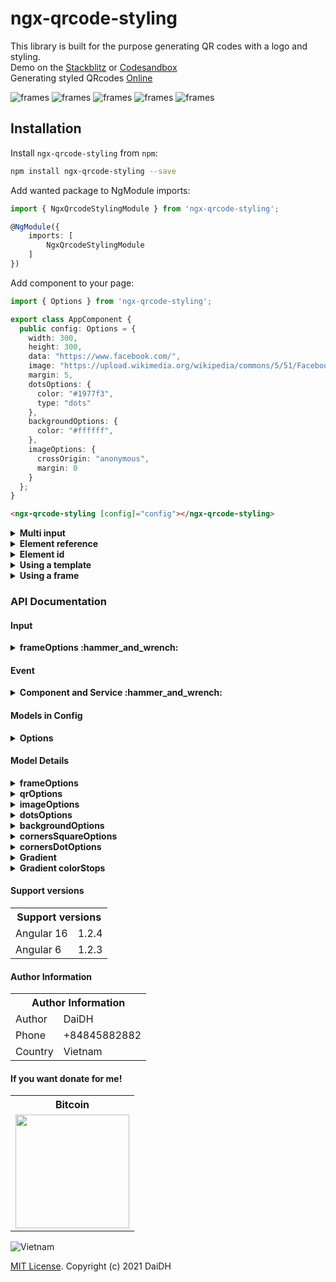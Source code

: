 # ngx-qrcode-styling

This library is built for the purpose generating QR codes with a logo and styling. \
Demo on the [Stackblitz](https://stackblitz.com/edit/angular-ngx-qrcode-styling) or [Codesandbox](https://codesandbox.io/s/ngx-qrcode-styling-vlvvi) \
Generating styled QRcodes [Online](https://qr-code-styling.com/)

![frames](https://raw.githubusercontent.com/id1945/ngx-qrcode-styling/master/ngx-qrcode-styling-frames-01.png)
![frames](https://raw.githubusercontent.com/id1945/ngx-qrcode-styling/master/ngx-qrcode-styling-frames-02.png)
![frames](https://raw.githubusercontent.com/id1945/ngx-qrcode-styling/master/ngx-qrcode-styling-frames-03.png)
![frames](https://raw.githubusercontent.com/id1945/ngx-qrcode-styling/master/ngx-qrcode-styling-frames-04.png)
![frames](https://raw.githubusercontent.com/id1945/ngx-qrcode-styling/master/ngx-qrcode-styling-frames-05.png)

## Installation
Install `ngx-qrcode-styling` from `npm`:
```bash
npm install ngx-qrcode-styling --save
```

Add wanted package to NgModule imports:
```typescript
import { NgxQrcodeStylingModule } from 'ngx-qrcode-styling';

@NgModule({
    imports: [
        NgxQrcodeStylingModule
    ]
})
```

Add component to your page:
```typescript
import { Options } from 'ngx-qrcode-styling';

export class AppComponent {
  public config: Options = {
    width: 300,
    height: 300,
    data: "https://www.facebook.com/",
    image: "https://upload.wikimedia.org/wikipedia/commons/5/51/Facebook_f_logo_%282019%29.svg",
    margin: 5,
    dotsOptions: {
      color: "#1977f3",
      type: "dots"
    },
    backgroundOptions: {
      color: "#ffffff",
    },
    imageOptions: {
      crossOrigin: "anonymous",
      margin: 0
    }
  };
}
```

```html
<ngx-qrcode-styling [config]="config"></ngx-qrcode-styling>
```
<details><summary><b>Multi input</b></summary>

```html
<ngx-qrcode-styling
  #qrcode
  [config]="config" 
  [type]="'canvas'"
  [shape]="'square'"
  [width]="200"
  [height]="200"
  [margin]="5"
  [data]="'Angular QRCode'"
  [image]="'https://upload.wikimedia.org/wikipedia/commons/5/51/Facebook_f_logo_%282019%29.svg'">
</ngx-qrcode-styling>
```
```typescript
import { NgxQrcodeStylingComponent, Options } from 'ngx-qrcode-styling';

export class AppComponent {
    @ViewChild('qrcode', { static: false }) public qrcode!: NgxQrcodeStylingComponent;

    onUpdate(): void {
        this.qrcode.update(this.qrcode.config, {
          // height: 300,
          // width: 300,
          frameOptions: {
            height: 600,
            width: 600,
          },
          ...
        }).subscribe((res) => {
          // TO DO something!
        });
    }
    
    onDownload(): void {
        this.qrcode.download("file-name.png").subscribe((res) => {
          // TO DO something!
        });
    }
}
```

</details>

<details><summary><b>Element reference</b></summary>

```html
<div #canvas></div>
```
```typescript
import { NgxQrcodeStylingService, Options } from 'ngx-qrcode-styling';

export class AppComponent implements AfterViewInit {
    @ViewChild("canvas", { static: false }) canvas: ElementRef;
    public config: Options = {...};
    
    constructor(private qrcode: NgxQrcodeStylingService) {}

    ngAfterViewInit(): void {
        // Create QRCode by Service and ElementRef 
        this.qrcode.create(this.config, this.canvas.nativeElement).subscribe((res) => {
          // TO DO something!
        });
    }
}
```

</details>

<details><summary><b>Element id</b></summary>

```html
<div id="canvas"></div>
```
```typescript
import { NgxQrcodeStylingService, Options } from 'ngx-qrcode-styling';

export class AppComponent implements AfterViewInit {
    public config: Options = {...};
    
    constructor(private qrcode: NgxQrcodeStylingService) {}
   
    ngAfterViewInit(): void {
        // Create QRCode by Service and HTMLElement 
        this.qrcode.create(this.config, document.getElementById('canvas')).subscribe((res) => {
          // TO DO something!
        });
    }
}
```

</details>


<details><summary><b>Using a template</b></summary>

```typescript
import { Options } from 'ngx-qrcode-styling';

export class AppComponent {
    public config: Options = {
        template: 'bitcoin',
        ...
    }
}
```
Or
```html
<ngx-qrcode-styling [template]="'bitcoin'" [data]="'ngx-qrcode-styling'"></ngx-qrcode-styling>
```
  
</details>

<details><summary><b>Using a frame</b></summary>
  
```typescript
import { Options } from 'ngx-qrcode-styling';

export class AppComponent {
    public config: Options = {
        frameOptions: {
              style: 'F_036',
              width: 300,
              height: 300,
              x: 50,
              y: 50
        }
        ...
    }
}
```
Or
```html
<ngx-qrcode-styling
  [template]="'bitcoin'"
  [data]="'ngx-qrcode-styling'"
  [width]="280"
  [height]="280"
  [image]="'https://upload.wikimedia.org/wikipedia/commons/thumb/9/9a/BTC_Logo.svg/60px-BTC_Logo.svg.png'"
  [frameOptions]="{style: 'F_036', height: 300, width: 300, x: 60, y: 60}">
</ngx-qrcode-styling>
```
</details>

### API Documentation

#### Input

<details><summary><b>frameOptions :hammer_and_wrench:</b></summary>

Property                    |Type                                           |Default Value|Description
----------------------------|-----------------------------------------------|-------------|-----------------------------------------------------
(type)                      |`canvas`, `svg`                                |`canvas`     |The type of the element that will be rendered
(shape)                     |`square`, `circle`                             |`square`     |The type of the element that will be rendered
(width)                     |number                                         |`300`        |Size of canvas
(height)                    |number                                         |`300`        |Size of canvas
(margin)                    |number                                         |`0`          |Margin around canvas
(data)                      |string                                         |             |The date will be encoded to the QR code
(image)                     |string                                         |             |The image will be copied to the center of the QR code
(scale)                     |number                                         |`0`          |Scale qrcode
(rotate)                    |number                                         |`0`          |Rotate qrcode
(template)                  |`default`, `ocean`, `sunflower`, `luxury`, `bitcoin`, `starbucks`, `angular`, `facebook`, `beans`, `green`, `sky`, `mosaic`, `coffee`, `vintage`, `stamp`, `chess`, `jungle` , `arabic` , `tea` , `grape` | `default`                 | The design of the element that will be rendered
(frameOptions)              |object                                         |             |Options will be passed to `qrcode-generator` lib
(qrOptions)                 |object                                         |             |Options will be passed to `qrcode-generator` lib
(imageOptions)              |object                                         |             |Specific image options, details see below
(dotsOptions)               |object                                         |             |Dots styling options
(cornersSquareOptions)      |object                                         |             |Square in the corners styling options
(backgroundOptions)         |object                                         |             |QR background styling options

</details>

#### Event

<details><summary><b>Component and Service :hammer_and_wrench:</b></summary>

| Field             | Description               | Type                    | Default   |
| ---               | ---                       | ---                     | ---       |
| (create)          | status                    | AsyncSubject            | -         | 
| (update)          | status                    | AsyncSubject            | -         | 
| (download)        | status                    | AsyncSubject            | -         | 

</details>

#### Models in Config 

<details><summary><b>Options</b></summary>

```typescript
export declare type Options = {
    type?: DrawType;
    shape?: ShapeType;
    width?: number;
    height?: number;
    margin?: number;
    data?: string;
    image?: string;
    scale?: number;
    rotate?: number;
    template?: string;
    frameOptions?: {
        style?: string;
        height?: number;
        width?: number;
        x?: number;
        y?: number;
        texts?: UnknownObject[]; // SVG Attribute reference
        contents?: UnknownObject[]; // SVG Attribute reference
        containers?: UnknownObject[]; // SVG Attribute reference
    };
    qrOptions?: {
        typeNumber?: TypeNumber;
        mode?: Mode;
        errorCorrectionLevel?: ErrorCorrectionLevel;
    };
    imageOptions?: {
        hideBackgroundDots?: boolean;
        imageSize?: number;
        crossOrigin?: string;
        margin?: number;
    };
    dotsOptions?: {
        type?: DotType;
        color?: string;
        gradient?: Gradient;
    };
    cornersSquareOptions?: {
        type?: CornerSquareType;
        color?: string;
        gradient?: Gradient;
    };
    cornersDotOptions?: {
        type?: CornerDotType;
        color?: string;
        gradient?: Gradient;
    };
    backgroundOptions?: {
        round?: number;
        color?: string;
        gradient?: Gradient;
    };
};
```

</details>

#### Model Details

<details><summary><b>frameOptions</b></summary>

Property            |Type                                              |Default Value
--------------------|--------------------------------------------------|-------------
style               |`F_020`, ... `F_080`, `FE_001`, ... `FE_XXX`      |`F_020`
width               |number(`0 - max`)                                 |`300`
height              |number(`0 - max`)                                 |`300`
x                   |number(`0 - max`)                                 |`50`
y                   |number(`0 - max`)                                 |`50`
texts               |UnknownObject[]                                   | -
contents            |UnknownObject[]                                   | -
containers          |UnknownObject[]                                   | -

</details>

<details><summary><b>qrOptions</b></summary>

Property            |Type                                              |Default Value
--------------------|--------------------------------------------------|-------------
typeNumber          |`0`,`40`                                          |`0`
mode                |`Numeric`, `Alphanumeric`, `Byte`, `Kanji`        |
errorCorrectionLevel|`L`, `M`, `Q`, `H`                                |`Q`

</details>

<details><summary><b>imageOptions</b></summary>

Property          |Type                                   |Default Value|Description
------------------|---------------------------------------|-------------|------------------------------------------------------------------------------
hideBackgroundDots|boolean                                |`true`       |Hide all dots covered by the image
imageSize         |number                                 |`0.4`        |Coefficient of the image size. Not recommended to use ove 0.5. Lower is better
margin            |number                                 |`0`          |Margin of the image in px
crossOrigin       |`anonymous`, `use-credentials`         |             |Set "anonymous" if you want to download QR code from other origins.

</details>

<details><summary><b>dotsOptions</b></summary>

Property|Type                                                                          |Default Value|Description
--------|------------------------------------------------------------------------------|-------------|-------------------
color   |string                                                                        |`#000`       |Color of QR dots
gradient|object                                                                        |             |Gradient of QR dots
type    |`rounded`,`dots`, `classy`, `classy-rounded`, `square`, `extra-rounded`       |`square`     |Style of QR dots

</details>

<details><summary><b>backgroundOptions</b></summary>

Property|Type  |Default Value
--------|------|-------------
color   |string|`#fff`
gradient|object|

</details>

<details><summary><b>cornersSquareOptions</b></summary>

Property|Type                                     |Default Value|Description
--------|-----------------------------------------|-------------|-----------------
color   |string                                   |             |Color of Corners Square
gradient|object                                   |             |Gradient of Corners Square
type    |`dot`, `square`, `extra-rounded`         |             |Style of Corners Square

</details>

<details><summary><b>cornersDotOptions</b></summary>

Property|Type                     |Default Value|Description
--------|-------------------------|-------------|-----------------
color   |string                   |             |Color of Corners Dot
gradient|object                   |             |Gradient of Corners Dot
type    |`dot`, `square`          |             |Style of Corners Dot

</details>

<details><summary><b>Gradient</b></summary>

`dotsOptions.gradient`

`backgroundOptions.gradient`

`cornersSquareOptions.gradient`

`cornersDotOptions.gradient`

Property  |Type                        |Default Value|Description
----------|----------------------------|-------------|---------------------------------------------------------
type      |`linear`, `radial`          |`linear`     |Type of gradient spread
rotation  |number                      |0            |Rotation of gradient in radians (Math.PI === 180 degrees)
colorStops|array of objects            |             |Gradient colors. Example `[{ offset: 0, color: 'blue' }, {  offset: 1, color: 'red' }]`

</details>

<details><summary><b>Gradient colorStops</b></summary>

`dotsOptions.gradient.colorStops[]`

`backgroundOptions.gradient.colorStops[]`

`cornersSquareOptions.gradient.colorStops[]`

`cornersDotOptions.gradient.colorStops[]`

Property|Type            |Default Value|Description
--------|----------------|-------------|-----------------------------------
offset  |`0`, `1`        |             |Position of color in gradient range
color   |string          |             |Color of stop in gradient range

</details>

#### Support versions
  
<table>
  <tr>
    <th colspan="2">Support versions</th>
  </tr>
  <tr>
    <td>Angular 16</td>
    <td>1.2.4</td>
  </tr>
  <tr>
    <td>Angular 6</td>
    <td>1.2.3</td>
  </tr>
</table>

#### Author Information
  
<table>
  <tr>
    <th colspan="2">Author Information</th>
  </tr>
  <tr>
    <td>Author</td>
    <td>DaiDH</td>
  </tr>
  <tr>
    <td>Phone</td>
    <td>+84845882882</td>
  </tr>
  <tr>
    <td>Country</td>
    <td>Vietnam</td>
  </tr>
</table>

#### If you want donate for me!

<table>
  <tr>
    <th>Bitcoin</th>
  </tr>
  <tr>
    <td><img src="https://raw.githubusercontent.com/id1945/id1945/master/donate-bitcoin.png" width="182px"></td>
  </tr>
</table>

![Vietnam](https://raw.githubusercontent.com/id1945/id1945/master/vietnam.gif)

[MIT License](https://github.com/id1945/ngx-qrcode-styling/blob/master/LICENSE). Copyright (c) 2021 DaiDH